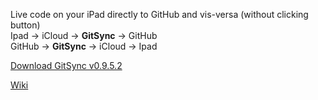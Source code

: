 Live code on your iPad directly to GitHub and vis-versa (without clicking button)  
Ipad -> iCloud -> **GitSync** -> GitHub  
GitHub -> **GitSync** -> iCloud -> Ipad

[Download GitSync v0.9.5.2](https://github.com/eonist/GitSync/releases/download/0%2C9%2C5.2/GitSync.app.zip) 

[Wiki](https://github.com/eonist/GitSync/wiki/)
